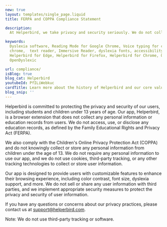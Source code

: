 ```yaml
---
new: true
layout: templates/single_page.liquid
title: FERPA and COPPA Compliance Statement

description:
  At Helperbird, we take privacy and security seriously. We do not collect any personal information or education records from our users, and we do not use cookies, third-party tracking, or any other tracking technologies to collect or store user information.

keywords:
  Dyslexia software, Reading Mode for Google Chrome, Voice typing for chrome, Text to speech for
  chrome,  text reader, Immersive Reader, dyslexia fonts, accessibility software, dyslexia software,
  Helperbird for Edge, Helperbird for Firefox, Helperbird for Chrome, Opendyslexic for Chrome,
  OpenDyslexic

url: compliance/
isBlog: true
blog_cat: Helperbird
youtubeId: PfILiWebkuc
cardTitle: Learn more about the history of Helperbird and our core values.
blog_snip: ''
---
```



Helperbird is committed to protecting the privacy and security of our users, including students and children under 13 years of age. Our app, Helperbird, is a browser extension that does not collect any personal information or education records from users. We do not access, use, or disclose any education records, as defined by the Family Educational Rights and Privacy Act (FERPA).

We also comply with the Children's Online Privacy Protection Act (COPPA) and do not knowingly collect or store any personal information from children under the age of 13. We do not require any personal information to use our app, and we do not use cookies, third-party tracking, or any other tracking technologies to collect or store user information.

Our app is designed to provide users with customizable features to enhance their browsing experience, including color contrast, font size, dyslexia support, and more. We do not sell or share any user information with third parties, and we implement appropriate security measures to protect the privacy and security of user information.

If you have any questions or concerns about our privacy practices, please contact us at support@helperbird.com.

Note: We do not use third-party tracking or software.
